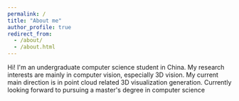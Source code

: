 ```yaml
---
permalink: /
title: "About me"
author_profile: true
redirect_from: 
  - /about/
  - /about.html
---
```


Hi!
I'm an undergraduate computer science student in China. My research interests are mainly in computer vision, especially 3D vision. My current main direction is in point cloud related 3D visualization generation. Currently looking forward to pursuing a master's degree in computer science
